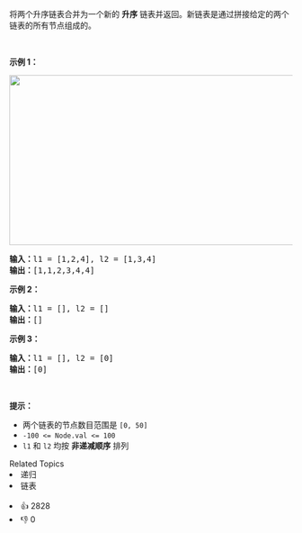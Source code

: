 <p>将两个升序链表合并为一个新的 <strong>升序</strong> 链表并返回。新链表是通过拼接给定的两个链表的所有节点组成的。&nbsp;</p>

<p>&nbsp;</p>

<p><strong>示例 1：</strong></p> 
<img alt="" src="https://assets.leetcode.com/uploads/2020/10/03/merge_ex1.jpg" style="width: 662px; height: 302px;" /> 
<pre>
<strong>输入：</strong>l1 = [1,2,4], l2 = [1,3,4]
<strong>输出：</strong>[1,1,2,3,4,4]
</pre>

<p><strong>示例 2：</strong></p>

<pre>
<strong>输入：</strong>l1 = [], l2 = []
<strong>输出：</strong>[]
</pre>

<p><strong>示例 3：</strong></p>

<pre>
<strong>输入：</strong>l1 = [], l2 = [0]
<strong>输出：</strong>[0]
</pre>

<p>&nbsp;</p>

<p><strong>提示：</strong></p>

<ul> 
 <li>两个链表的节点数目范围是 <code>[0, 50]</code></li> 
 <li><code>-100 &lt;= Node.val &lt;= 100</code></li> 
 <li><code>l1</code> 和 <code>l2</code> 均按 <strong>非递减顺序</strong> 排列</li> 
</ul>

<div><div>Related Topics</div><div><li>递归</li><li>链表</li></div></div><br><div><li>👍 2828</li><li>👎 0</li></div>